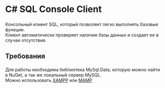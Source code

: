 <h1 align="left">C# SQL Console Client</h1>

###

<p align="left">Консольный клиент SQL, который позволяет легко выполнять базовые функции.<br>Клиент автоматически проверяет наличие базы данных и создает ее в случае отсутствия.</p>

###

<h2 align="left">Требования</h2>

###

Для работы необходима библиотека MySql.Data, которую можно найти в NuGet, а так же локальный сервер MySQL. <br>Можно использовать [XAMPP](https://www.apachefriends.org/ru/index.html "XAMPP") или [MAMP](https://www.mamp.info/en/windows/ "MAMP")

###

